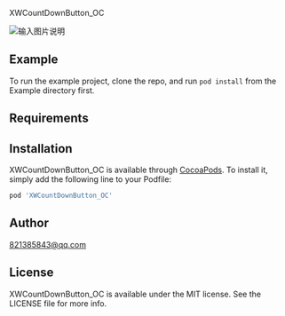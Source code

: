 XWCountDownButton_OC

![输入图片说明](https://github.com/821385843/XWCountDownButtonDemo/img.gif "在这里输入图片标题")

## Example

To run the example project, clone the repo, and run `pod install` from the Example directory first.

## Requirements

## Installation

XWCountDownButton_OC is available through [CocoaPods](https://cocoapods.org). To install
it, simply add the following line to your Podfile:

```ruby
pod 'XWCountDownButton_OC'
```

## Author

821385843@qq.com

## License

XWCountDownButton_OC is available under the MIT license. See the LICENSE file for more info.
